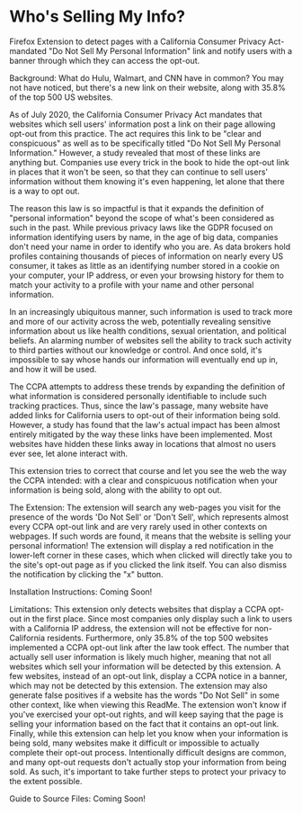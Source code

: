 # Who's Selling My Info?
Firefox Extension to detect pages with a California Consumer Privacy Act-mandated "Do Not Sell My Personal Information" link  and notify users with a banner through which they can access the opt-out.

Background:
What do Hulu, Walmart, and CNN have in common?  You may not have noticed, but there's a new link on their website, along with 35.8% of the top 500 US websites.

As of July 2020, the California Consumer Privacy Act mandates that websites which sell users' information post a link on their page allowing opt-out from this practice.  The act requires this link to be "clear and conspicuous" as well as to be specifically titled "Do Not Sell My Personal Information."  However, a study revealed that most of these links are anything but.  Companies use every trick in the book to hide the opt-out link in places that it won't be seen, so that they can continue to sell users' information without them knowing it's even happening, let alone that there is a way to opt out.

The reason this law is so impactful is that it expands the definition of "personal information" beyond the scope of what's been considered as such in the past.  While previous privacy laws like the GDPR focused on information identifying users by name, in the age of big data, companies don't need your name in order to identify who you are.  As data brokers hold profiles containing thousands of pieces of information on nearly every US consumer, it takes as little as an identifying number stored in a cookie on your computer, your IP address, or even your browsing history for them to match your activity to a profile with your name and other personal information.

In an increasingly ubiquitous manner, such information is used to track more and more of our activity across the web, potentially revealing sensitive information about us like health conditions, sexual orientation, and political beliefs.  An alarming number of websites sell the ability to track such activity to third parties without our knowledge or control.  And once sold, it's impossible to say whose hands our information will eventually end up in, and how it will be used.

The CCPA attempts to address these trends by expanding the definition of what information is considered personally identifiable to include such tracking practices.  Thus, since the law's passage, many website have added links for California users to opt-out of their information being sold.  However, a study has found that the law's actual impact has been almost entirely mitigated by the way these links have been implemented.  Most websites have hidden these links away in locations that almost no users ever see, let alone interact with.

This extension tries to correct that course and let you see the web the way the CCPA intended: with a clear and conspicuous notification when your information is being sold, along with the ability to opt out.

The Extension:
The extension will search any web-pages you visit for the presence of the words 'Do Not Sell' or 'Don't Sell', which represents almost every CCPA opt-out link and 
are very rarely used in other contexts on webpages.  If such words are found, it means that the website is selling your personal information!  The extension will display a red notification in the lower-left corner in these cases, which when clicked will directly take you to the site's opt-out page as if you clicked the link itself.  You can also dismiss the notification by clicking the "x" button.

Installation Instructions:
Coming Soon!

Limitations:
This extension only detects websites that display a CCPA opt-out in the first place.  Since most companies only display such a link to users with a California IP address, the extension will not be effective for non-California residents.  Furthermore, only 35.8% of the top 500 websites implemented a CCPA opt-out link after the law took effect.  The number that actually sell user information is likely much higher, meaning that not all websites which sell your information will be detected by this extension.  A few websites, instead of an opt-out link, display a CCPA notice in a banner, which may not be detected by this extension.  The extension may also generate false positives if a website has the words "Do Not Sell" in some other context, like when viewing this ReadMe.  The extension won't know if you've exercised your opt-out rights, and will keep saying that the page is selling your information based on the fact that it contains an opt-out link.  Finally, while this extension can help let you know when your information is being sold, many websites make it difficult or impossible to actually complete their opt-out process.  Intentionally difficult designs are common, and many opt-out requests don't actually stop your information from being sold.  As such, it's important to take further steps to protect your privacy to the extent possible.

Guide to Source Files:
Coming Soon!




